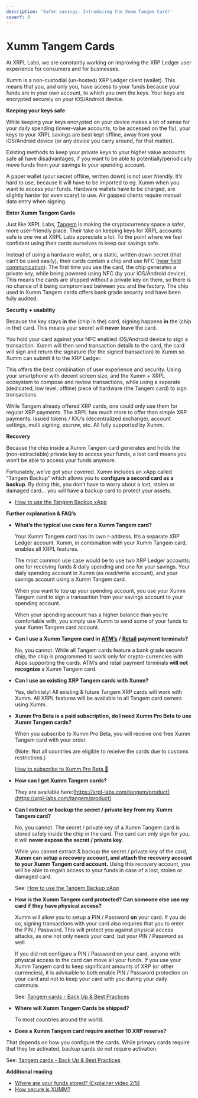 ```yaml
---
description: 'Safer savings: Introducing the Xumm Tangem Card!'
coverY: 0
---
```


# Xumm Tangem Cards



At XRPL Labs, we are constantly working on improving the XRP Ledger user experience for consumers and for businesses.

Xumm is a non-custodial (un-hosted) XRP Ledger client (wallet). This means that you, and only you, have access to your funds because your funds are in your own account, to which you own the keys. Your keys are encrypted securely on your iOS/Android device.

**Keeping your keys safe**

While keeping your keys encrypted on your device makes a lot of sense for your daily spending (lower-value accounts, to be accessed on the fly), your keys to your XRPL savings are best kept offline, away from your iOS/Android device (or any device you carry around, for that matter).

Existing methods to keep your private keys to your higher value accounts safe all have disadvantages, if you want to be able to potentially/periodically move funds from your savings to your spending account.

A paper wallet (your secret offline, written down) is not user friendly. It’s hard to use, because it will have to be imported to eg. Xumm when you want to access your funds. Hardware wallets have to be charged, are slightly harder (or even scary) to use. Air gapped clients require manual data entry when signing.

**Enter Xumm Tangem Cards**

Just like XRPL Labs, [Tangem](https://shop.tangem.com/pages/start) is making the cryptocurrency space a safer, more user-friendly place. Their take on keeping keys for XRPL accounts safe is one we at XRPL Labs appreciate a lot. To the point where we feel confident using their cards ourselves to keep our savings safe.

Instead of using a hardware wallet, or a static, written down secret (that can’t be used easily), their cards contain a chip and use NFC ([near field communication](https://nl.wikipedia.org/wiki/Near-field\_communication)). The first time you use the card, the chip generates a private key, while being powered using NFC (by your iOS/Android device). This means the cards are shipped without a private key on them, so there is no chance of it being compromised between you and the factory. The chip used in Xumm Tangem cards offers bank grade security and have been fully audited.

**Security + usability**

Because the key stays **in** the (chip in the) card, signing happens **in** the (chip in the) card. This means your secret will **never** leave the card.

You hold your card against your NFC enabled iOS/Android device to sign a transaction. Xumm will then send transaction details to the card, the card will sign and return the signature (for the signed transaction) to Xumm so Xumm can submit it to the XRP Ledger.

This offers the best combination of user experience and security. Using your smartphone with decent screen size, and the Xumm + XRPL ecosystem to compose and review transactions, while using a separate (dedicated, low level, offline) piece of hardware (the Tangem card) to sign transactions.

While Tangem already offered XRP cards, one could only use them for regular XRP payments. The XRPL has much more to offer than simple XRP payments: Issued tokens / IOU’s (decentralized exchange), account settings, multi signing, escrow, etc. All fully supported by Xumm.

>

**Recovery**

Because the chip inside a Xumm Tangem card generates and holds the (non-extractable) private key to access your funds, a lost card means you won’t be able to access your funds anymore.

Fortunately, we’ve got your covered. Xumm includes an xApp called “Tangem Backup” which allows you to **configure a second card as a backup**. By doing this, you don’t have to worry about a lost, stolen or damaged card… you will have a backup card to protect your assets.

* [How to use the Tangem Backup xApp](https://support.xumm.app/hc/en-us/articles/4417047349394)

**Further explanation & FAQ’s**

*   **What’s the typical use case for a Xumm Tangem card?**

    Your Xumm Tangem card has its own r-address. It’s a separate XRP Ledger account. Xumm, in combination with your Xumm Tangem card, enables all XRPL features.

    The most common use case would be to use two XRP Ledger accounts: one for receiving funds & daily spending and one for your savings. Your daily spending account in Xumm (as read/write account), and your savings account using a Xumm Tangem card.

    When you want to top up your spending account, you use your Xumm Tangem card to sign a transaction from your savings account to your spending account.

    When your spending account has a higher balance than you’re comfortable with, you simply use Xumm to send some of your funds to your Xumm Tangem card account.
*   **Can I use a Xumm Tangem card in** [**ATM’s**](https://twitter.com/WietseWind/status/1329910752325619715) **/** [**Retail**](https://twitter.com/WietseWind/status/1329909916631494665) **payment terminals?**

    No, you cannot. While all Tangem cards feature a bank grade secure chip, the chip is programmed to work only for crypto-currencies with Apps supporting the cards. ATM’s and retail payment terminals **will not recognize** a Xumm Tangem card.
*   **Can I use an existing XRP Tangem cards with Xumm?**

    Yes, definitely! All existing & future Tangem XRP cards will work with Xumm. All XRPL features will be available to all Tangem card owners using Xumm.
*   **Xumm Pro Beta is a paid subscription, do I need Xumm Pro Beta to use Xumm Tangem cards?**

    When you subscribe to Xumm Pro Beta, you will receive one free Xumm Tangem card with your order.

    (Note: Not all countries are eligible to receive the cards due to customs restrictions.)

    [How to subscribe to Xumm Pro Beta 🎉](https://support.xumm.app/hc/en-us/articles/6138022550418)
*   **How can I get Xumm Tangem cards?**

    They are available here:[https://xrpl-labs.com/tangem/product](https://xrpl-labs.com/tangem/product)
*   **Can I extract or backup the secret / private key from my Xumm Tangem card?**

    No, you cannot. The secret / private key of a Xumm Tangem card is stored safely inside the chip in the card. The card can only sign for you, it will **never expose the secret / private key**.

    While you cannot extract & backup the secret / private key of the card, **Xumm can setup a recovery account, and attach the recovery account to your Xumm Tangem card account.** Using this recovery account, you will be able to regain access to your funds in case of a lost, stolen or damaged card.

    See: [How to use the Tangem Backup xApp](https://support.xumm.app/hc/en-us/articles/4417047349394)
*   **How is the Xumm Tangem card protected? Can someone else use my card if they have physical access?**

    Xumm will allow you to setup a PIN / Password **on** your card. If you do so, signing transactions with your card also requires that you to enter the PIN / Password. This will protect you against physical access attacks, as one not only needs your card, but your PIN / Password as well.

    If you did not configure a PIN / Password on your card, anyone with physical access to the card can move all your funds.   If you use your Xumm Tangem card to keep significant amounts of XRP (or other currencies), it is advisable to both enable PIN / Password protection on your card and not to keep your card with you during your daily commute.

    See: [Tangem cards - Back Up & Best Practices](https://support.xumm.app/hc/en-us/articles/4416929335186)
*   **Where will Xumm Tangem Cards be shipped?**

    To most countries around the world.
* **Does a Xumm Tangem card require another 10 XRP reserve?**

That depends on how you configure the cards. While primary cards require that they be activated,               backup cards do not require activation.

See: [Tangem cards - Back Up & Best Practices](https://support.xumm.app/hc/en-us/articles/4416929335186)

**Additional reading**

* [Where are your funds stored? (Explainer video 2/5)](https://support.xumm.app/hc/en-us/articles/4408081411474)
* [How secure is XUMM?](https://support.xumm.app/hc/en-us/articles/4427109779986)

